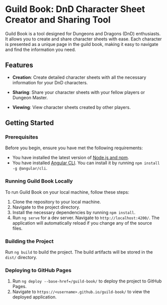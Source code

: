 # Guild Book: DnD Character Sheet Creator and Sharing Tool

Guild Book is a tool designed for Dungeons and Dragons (DnD) enthusiasts. It allows you to create and share character sheets with ease. Each character is presented as a unique page in the guild book, making it easy to navigate and find the information you need.

## Features

- **Creation**: Create detailed character sheets with all the necessary information for your DnD characters. 

- **Sharing**: Share your character sheets with your fellow players or Dungeon Master. 

- **Viewing**: View character sheets created by other players.

## Getting Started

### Prerequisites

Before you begin, ensure you have met the following requirements:

- You have installed the latest version of [Node.js and npm](https://nodejs.org/en/download/).
- You have installed [Angular CLI](https://github.com/angular/angular-cli). You can install it by running `npm install -g @angular/cli`.

### Running Guild Book Locally

To run Guild Book on your local machine, follow these steps:

1. Clone the repository to your local machine.
2. Navigate to the project directory.
3. Install the necessary dependencies by running `npm install`.
4. Run `ng serve` for a dev server. Navigate to `http://localhost:4200/`. The application will automatically reload if you change any of the source files.

### Building the Project

Run `ng build` to build the project. The build artifacts will be stored in the `dist/` directory.

### Deploying to GitHub Pages

1. Run `ng deploy --base-href=/guild-book/` to deploy the project to GitHub Pages.
2. Navigate to `https://<username>.github.io/guild-book/` to view the deployed application.
